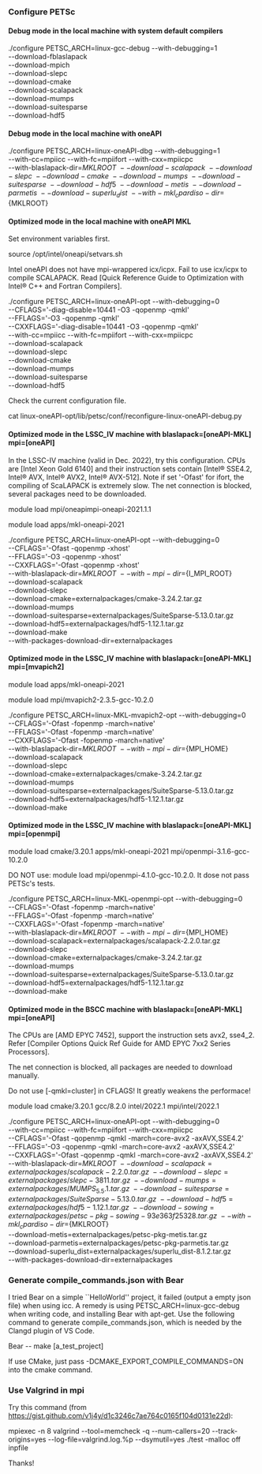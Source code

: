 ### Configure PETSc

#### Debug mode in the local machine with system default compilers
./configure PETSC_ARCH=linux-gcc-debug --with-debugging=1 \
--download-fblaslapack \
--download-mpich  \
--download-slepc \
--download-cmake \
--download-scalapack \
--download-mumps \
--download-suitesparse \
--download-hdf5

#### Debug mode in the local machine with oneAPI
./configure PETSC_ARCH=linux-oneAPI-dbg --with-debugging=1 \
--with-cc=mpiicc --with-fc=mpiifort --with-cxx=mpiicpc \
--with-blaslapack-dir=${MKLROOT} \
--download-scalapack \
--download-slepc \
--download-cmake \
--download-mumps \
--download-suitesparse \
--download-hdf5 \
--download-metis \
--download-parmetis \
--download-superlu_dist \
--with-mkl_cpardiso-dir=${MKLROOT} 

#### Optimized mode in the local machine with oneAPI MKL
Set environment variables first.

source /opt/intel/oneapi/setvars.sh

Intel oneAPI does not have mpi-wrappered icx/icpx. Fail to use icx/icpx to compile SCALAPACK.
Read [Quick Reference Guide to Optimization with Intel® C++ and Fortran Compilers].

./configure PETSC_ARCH=linux-oneAPI-opt --with-debugging=0 \
--CFLAGS='-diag-disable=10441 -O3 -qopenmp -qmkl' \
--FFLAGS='-O3 -qopenmp -qmkl' \
--CXXFLAGS='-diag-disable=10441 -O3 -qopenmp -qmkl' \
--with-cc=mpiicc --with-fc=mpiifort --with-cxx=mpiicpc \
--download-scalapack \
--download-slepc \
--download-cmake \
--download-mumps \
--download-suitesparse \
--download-hdf5

Check the current configuration file.

cat linux-oneAPI-opt/lib/petsc/conf/reconfigure-linux-oneAPI-debug.py 

#### Optimized mode in the LSSC_IV machine with blaslapack=[oneAPI-MKL] mpi=[oneAPI]
In the LSSC-IV machine (valid in Dec. 2022), try this configuration. 
CPUs are [Intel Xeon Gold 6140] and their instruction sets contain [Intel® SSE4.2, Intel® AVX, Intel® AVX2, Intel® AVX-512].
Note if set '-Ofast' for ifort, the compiling of ScaLAPACK is extremely slow.
The net connection is blocked, several packages need to be downloaded.

module load mpi/oneapimpi-oneapi-2021.1.1

module load apps/mkl-oneapi-2021

./configure PETSC_ARCH=linux-oneAPI-opt --with-debugging=0 \
--CFLAGS='-Ofast -qopenmp -xhost' \
--FFLAGS='-O3 -qopenmp -xhost' \
--CXXFLAGS='-Ofast -qopenmp -xhost' \
--with-blaslapack-dir=${MKLROOT} \
--with-mpi-dir=${I_MPI_ROOT} \
--download-scalapack \
--download-slepc \
--download-cmake=externalpackages/cmake-3.24.2.tar.gz \
--download-mumps \
--download-suitesparse=externalpackages/SuiteSparse-5.13.0.tar.gz \
--download-hdf5=externalpackages/hdf5-1.12.1.tar.gz \
--download-make \
--with-packages-download-dir=externalpackages

#### Optimized mode in the LSSC_IV machine with blaslapack=[oneAPI-MKL] mpi=[mvapich2]

module load apps/mkl-oneapi-2021

module load mpi/mvapich2-2.3.5-gcc-10.2.0

./configure PETSC_ARCH=linux-MKL-mvapich2-opt --with-debugging=0 \
--CFLAGS='-Ofast -fopenmp -march=native' \
--FFLAGS='-Ofast -fopenmp -march=native' \
--CXXFLAGS='-Ofast -fopenmp -march=native' \
--with-blaslapack-dir=${MKLROOT} \
--with-mpi-dir=${MPI_HOME} \
--download-scalapack \
--download-slepc \
--download-cmake=externalpackages/cmake-3.24.2.tar.gz \
--download-mumps \
--download-suitesparse=externalpackages/SuiteSparse-5.13.0.tar.gz \
--download-hdf5=externalpackages/hdf5-1.12.1.tar.gz \
--download-make 

#### Optimized mode in the LSSC_IV machine with blaslapack=[oneAPI-MKL] mpi=[openmpi]

module load cmake/3.20.1 apps/mkl-oneapi-2021 mpi/openmpi-3.1.6-gcc-10.2.0

DO NOT use: module load mpi/openmpi-4.1.0-gcc-10.2.0. It dose not pass PETSc's tests.

./configure PETSC_ARCH=linux-MKL-openmpi-opt --with-debugging=0 \
--CFLAGS='-Ofast -fopenmp -march=native' \
--FFLAGS='-Ofast -fopenmp -march=native' \
--CXXFLAGS='-Ofast -fopenmp -march=native' \
--with-blaslapack-dir=${MKLROOT} \
--with-mpi-dir=${MPI_HOME} \
--download-scalapack=externalpackages/scalapack-2.2.0.tar.gz \
--download-slepc \
--download-cmake=externalpackages/cmake-3.24.2.tar.gz \
--download-mumps \
--download-suitesparse=externalpackages/SuiteSparse-5.13.0.tar.gz \
--download-hdf5=externalpackages/hdf5-1.12.1.tar.gz \
--download-make 

#### Optimized mode in the BSCC machine with blaslapack=[oneAPI-MKL] mpi=[oneAPI]
The CPUs are [AMD EPYC 7452], support the instruction sets avx2, sse4_2. Refer [Compiler Options Quick Ref Guide for AMD EPYC 7xx2 Series Processors].

The net connection is blocked, all packages are needed to download manually.

Do not use [-qmkl=cluster] in CFLAGS! It greatly weakens the performace!

module load cmake/3.20.1 gcc/8.2.0 intel/2022.1 mpi/intel/2022.1

./configure PETSC_ARCH=linux-oneAPI-opt --with-debugging=0 \
--with-cc=mpiicc --with-fc=mpiifort --with-cxx=mpiicpc \
--CFLAGS='-Ofast -qopenmp -qmkl -march=core-avx2 -axAVX,SSE4.2' \
--FFLAGS='-O3 -qopenmp -qmkl -march=core-avx2 -axAVX,SSE4.2' \
--CXXFLAGS='-Ofast -qopenmp -qmkl -march=core-avx2 -axAVX,SSE4.2' \
--with-blaslapack-dir=${MKLROOT} \
--download-scalapack=externalpackages/scalapack-2.2.0.tar.gz \
--download-slepc=externalpackages/slepc-3811.tar.gz \
--download-mumps=externalpackages/MUMPS_5.5.1.tar.gz \
--download-suitesparse=externalpackages/SuiteSparse-5.13.0.tar.gz \
--download-hdf5=externalpackages/hdf5-1.12.1.tar.gz \
--download-sowing=externalpackages/petsc-pkg-sowing-93e363f25328.tar.gz \
--with-mkl_cpardiso-dir=${MKLROOT} \
--download-metis=externalpackages/petsc-pkg-metis.tar.gz \
--download-parmetis=externalpackages/petsc-pkg-parmetis.tar.gz \
--download-superlu_dist=externalpackages/superlu_dist-8.1.2.tar.gz \
--with-packages-download-dir=externalpackages


### Generate compile_commands.json with Bear
I tried Bear on a simple ``HelloWorld'' project, it failed (output a empty json file) when using icc.
A remedy is using PETSC_ARCH=linux-gcc-debug when writing code, and installing Bear with apt-get.
Use the following command to generate compile_commands.json, which is needed by the Clangd plugin of VS Code. 

Bear -- make [a_test_project]

If use CMake, just pass -DCMAKE_EXPORT_COMPILE_COMMANDS=ON into the cmake command.

### Use Valgrind in mpi
Try this command (from https://gist.github.com/v1j4y/d1c3246c7ae764c0165f104d0131e22d):

mpiexec -n 8 valgrind --tool=memcheck -q --num-callers=20 --track-origins=yes --log-file=valgrind.log.%p --dsymutil=yes ./test -malloc off inpfile

Thanks!
